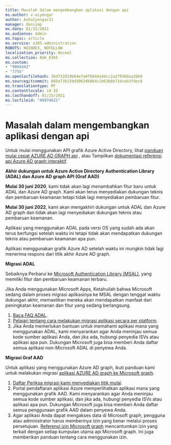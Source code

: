 ```yaml
---
title: Masalah dalam mengembangkan aplikasi dengan api
ms.author: v-aiyengar
author: AshaIyengar21
manager: dansimp
ms.date: 01/25/2021
ms.audience: Admin
ms.topic: article
ms.service: o365-administration
ROBOTS: NOINDEX, NOFOLLOW
localization_priority: Normal
ms.collection: Adm_O365
ms.custom:
- "9004343"
- "7755"
ms.openlocfilehash: 26d732819b64efa4fb84da44cc2a279368aa28b0
ms.sourcegitcommit: 605a73b159d30634b064c1b63b0e734ceb3fdec8
ms.translationtype: MT
ms.contentlocale: id-ID
ms.lasthandoff: 01/25/2021
ms.locfileid: "49974621"
---
```

# <a name="issues-developing-applications-with-apis"></a>Masalah dalam mengembangkan aplikasi dengan api

Untuk mulai menggunakan API grafik Azure Active Directory, lihat [panduan mulai cepat AZURE AD GRAPH api](https://docs.microsoft.com/azure/active-directory/develop/microsoft-graph-intro) , atau Tampilkan [dokumentasi referensi api Azure AD graph interaktif](https://docs.microsoft.com/previous-versions/azure/ad/graph/api/api-catalog).

**Akhir dukungan untuk Azure Active Directory Authentication Library (ADAL) dan Azure AD graph API (Graf AAD)**

**Mulai 30 juni 2020**, kami tidak akan lagi menambahkan fitur baru untuk ADAL dan Azure AD graph. Kami akan terus menyediakan dukungan teknis dan pembaruan keamanan tetapi tidak lagi menyediakan pembaruan fitur.

**Mulai 30 juni 2022**, kami akan mengakhiri dukungan untuk ADAL dan Azure AD graph dan tidak akan lagi menyediakan dukungan teknis atau pembaruan keamanan.

Aplikasi yang menggunakan ADAL pada versi OS yang sudah ada akan terus berfungsi setelah waktu ini tetapi tidak akan mendapatkan dukungan teknis atau pembaruan keamanan apa pun.

Aplikasi menggunakan grafik Azure AD setelah waktu ini mungkin tidak lagi menerima respons dari titik akhir Azure AD graph.

**Migrasi ADAL**

Sebaiknya Perbarui ke [Microsoft Authentication Library (MSAL)](https://docs.microsoft.com/azure/active-directory/develop/v2-overview), yang memiliki fitur dan pembaruan keamanan terbaru.

Jika Anda menggunakan Microsoft Apps, Ketahuilah bahwa Microsoft sedang dalam proses migrasi aplikasinya ke MSAL dengan tenggat waktu dukungan akhir, memastikan mereka akan mendapatkan manfaat dari peningkatan keamanan dan fitur yang sedang berlangsung.

1. [Baca FAQ ADAL](https://docs.microsoft.com/azure/active-directory/develop/msal-migration#frequently-asked-questions-faq).
1. [Pelajari tentang cara melakukan migrasi aplikasi secara per platform](https://docs.microsoft.com/azure/active-directory/develop/msal-migration#frequently-asked-questions-faq).
1. Jika Anda memerlukan bantuan untuk memahami aplikasi mana yang menggunakan ADAL, kami menyarankan agar Anda meninjau semua kode sumber aplikasi Anda, dan jika ada, hubungi penyedia ISVs atau aplikasi apa pun. Dukungan Microsoft juga bisa memberi Anda daftar semua aplikasi non-Microsoft ADAL di penyewa Anda.

**Migrasi Graf AAD**

Untuk aplikasi yang menggunakan Azure AD graph, ikuti panduan kami untuk melakukan migrasi [aplikasi AZURE AD graph ke Microsoft graph](https://docs.microsoft.com/graph/migrate-azure-ad-graph-overview?view=graph-rest-1.0&preserve-view=true).

1. [Daftar Periksa migrasi kami menyediakan titik mulai](https://docs.microsoft.com/graph/migrate-azure-ad-graph-planning-checklist). 
1. Portal pendaftaran aplikasi Azure memperlihatkan aplikasi mana yang menggunakan grafik AAD. Kami menyarankan agar Anda meninjau semua kode sumber aplikasi, dan jika ada, hubungi penyedia ISVs atau aplikasi apa pun. Dukungan Microsoft juga bisa memberi Anda daftar semua penggunaan grafik AAD dalam penyewa Anda.
1. Agar aplikasi Anda dapat mengakses data di Microsoft graph, pengguna atau administrator harus memberinya izin yang benar melalui proses persetujuan. [Referensi izin Microsoft graph](https://docs.microsoft.com/graph/permissions-reference?context=graph%2Fapi%2Fbeta&view=graph-rest-beta&preserve-view=true) mencantumkan izin yang terkait dengan setiap kumpulan utama api Microsoft graph. Ini juga memberikan panduan tentang cara menggunakan izin.
